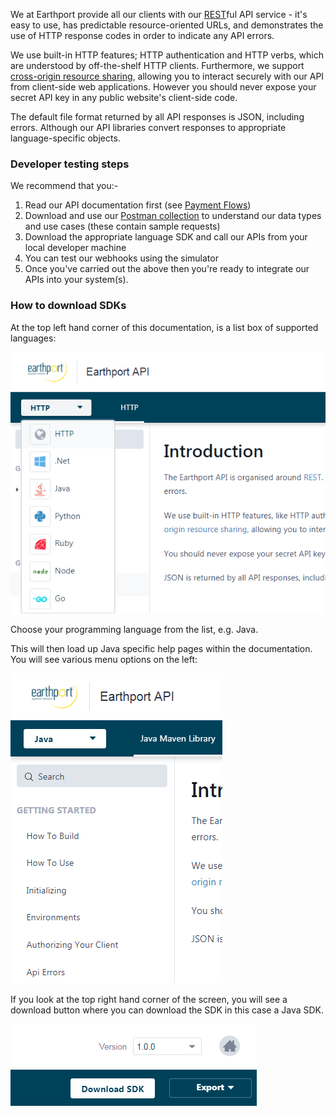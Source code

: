 We at Earthport provide all our clients with our [REST](https://en.wikipedia.org/wiki/Representational_state_transfer)ful API service - it's easy to use, has predictable resource-oriented URLs, and demonstrates the use of HTTP response codes in order to indicate any API errors. 

We use built-in HTTP features; HTTP authentication and HTTP verbs, which are understood by off-the-shelf HTTP clients. Furthermore, we support [cross-origin resource sharing](https://en.wikipedia.org/wiki/Cross-origin_resource_sharing), allowing you to interact securely with our API from client-side web applications. However you should never expose your secret API key in any public website's client-side code. 

The default file format returned by all API responses is JSON, including errors. Although our API libraries convert responses to appropriate language-specific objects.

### Developer testing steps

We recommend that you:-

1. Read our API documentation first (see [Payment Flows](1_0_0#/http/guides/payment-flows))
2. Download and use our [Postman collection](https://github.com/Earthport/rest-api-postman) to understand our data types and use cases (these contain sample requests)
3. Download the appropriate language SDK and call our APIs from your local developer machine
4. You can test our webhooks using the simulator
5. Once you've carried out the above then you're ready to integrate our APIs into your system(s).

### How to download SDKs

At the top left hand corner of this documentation, is a list box of supported languages:

![alt text](https://raw.githubusercontent.com/Earthport/rest-api-docs/master/images/list_languages.png "List of programming languages")

Choose your programming language from the list, e.g. Java.

This will then load up Java specific help pages within the documentation. You will see various menu options on the left: 

![alt text](https://raw.githubusercontent.com/Earthport/rest-api-docs/master/images/selected_language_java.png "List of Java related documentation")

If you look at the top right hand corner of the screen, you will see a download button where you can download the SDK in this case a Java SDK. 

![alt text](https://raw.githubusercontent.com/Earthport/rest-api-docs/master/images/download_sdk.png "Download SDK")
